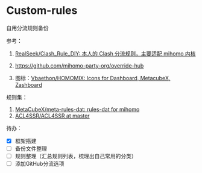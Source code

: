 # Custom-rules
自用分流规则备份



参考：

1. [RealSeek/Clash_Rule_DIY: 本人的 Clash 分流规则，主要适配 mihomo 内核](https://github.com/RealSeek/Clash_Rule_DIY)

2. https://github.com/mihomo-party-org/override-hub

3. 图标：[Vbaethon/HOMOMIX: Icons for Dashboard, MetacubeX, Zashboard](https://github.com/Vbaethon/HOMOMIX)

规则集：

1. [MetaCubeX/meta-rules-dat: rules-dat for mihomo](https://github.com/MetaCubeX/meta-rules-dat)
2. [ACL4SSR/ACL4SSR at master](https://github.com/ACL4SSR/ACL4SSR/tree/master)

待办：

- [x] 框架搭建
- [ ] 备份文件整理
- [ ] 规则整理（汇总规则列表，梳理出自己常用的分类）
- [ ] 添加GitHub分流选项
